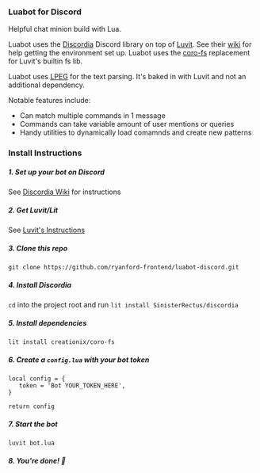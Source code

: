 ### Luabot for Discord

Helpful chat minion build with Lua.

Luabot uses the [Discordia](https://github.com/SinisterRectus/Discordia/) Discord library on top of [Luvit](https://github.com/luvit/luvit). See their [wiki](https://github.com/SinisterRectus/Discordia/wiki) for help getting the environment set up. Luabot uses the [coro-fs](https://github.com/luvit/lit/blob/master/deps/coro-fs.lua) replacement for Luvit's builtin fs lib.

Luabot uses [LPEG](http://www.inf.puc-rio.br/~roberto/lpeg/) for the text parsing. It's baked in with Luvit and not an additional dependency.

Notable features include:
- Can match multiple commands in 1 message
- Commands can take variable amount of user mentions or queries
- Handy utilities to dynamically load comamnds and create new patterns

### Install Instructions

##### 1. Set up your bot on Discord

 See [Discordia Wiki](https://github.com/SinisterRectus/Discordia/wiki/Setting-up-a-Discord-application) for instructions

##### 2. Get Luvit/Lit

 See [Luvit's Instructions](https://luvit.io/install.html) 

##### 3. Clone this repo

 `git clone https://github.com/ryanford-frontend/luabot-discord.git`

##### 4. Install Discordia

 `cd` into the project root and run `lit install SinisterRectus/discordia`

##### 5. Install dependencies

 `lit install creationix/coro-fs`

##### 6. Create a `config.lua` with your bot token
 ```
 local config = {
    token = 'Bot YOUR_TOKEN_HERE',
 }
    
 return config
 ```
##### 7. Start the bot

 `luvit bot.lua`

##### 8. You're done! :tada:

